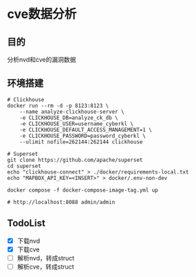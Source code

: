 # cve数据分析
## 目的
分析nvd和cve的漏洞数据

## 环境搭建
```shell
# Clickhouse
docker run --rm -d -p 8123:8123 \
    --name analyze-clickhouse-server \
    -e CLICKHOUSE_DB=analyze_ck_db \
    -e CLICKHOUSE_USER=username_cyberkl \
    -e CLICKHOUSE_DEFAULT_ACCESS_MANAGEMENT=1 \
    -e CLICKHOUSE_PASSWORD=password_cyberkl \
    --ulimit nofile=262144:262144 clickhouse

# Superset
git clone https://github.com/apache/superset
cd superset
echo "clickhouse-connect" > ./docker/requirements-local.txt
echo "MAPBOX_API_KEY=<INSERT>" > docker/.env-non-dev

docker compose -f docker-compose-image-tag.yml up

# http://localhost:8088 admin/admin
```

## TodoList
- [X] 下载nvd
- [X] 下载cve
- [ ] 解析nvd，转成struct
- [ ] 解析cve，转成struct
